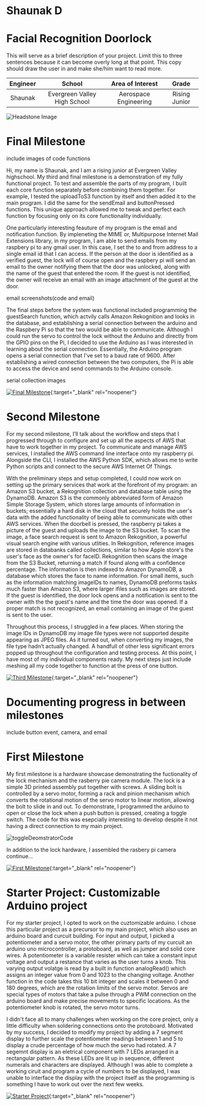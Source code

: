  # Shaunak D
 # Facial Recognition Doorlock
This will serve as a brief description of your project. Limit this to three sentences because it can become overly long at that point. This copy should draw the user in and make she/him want to read more.

| **Engineer** | **School** | **Area of Interest** | **Grade** |
|:--:|:--:|:--:|:--:|
| Shaunak | Evergreen Valley High School | Aerospace Engineering | Rising Junior

![Headstone Image](https://lh3.googleusercontent.com/pw/AM-JKLUyPm9lDkql57HACJpmlW91aN88FNzyqxOioTUiMTENQXb8N1k2SJOokscovDwvwWpHQtxzqjl9eZkr3oGKPCluUKkqFlOtY0NmaqmNtPLWZtcC9R8DLAHgj4aWDrxZ7iRT_iMwPqLYGsAs-knikgB_=w1830-h1828-no?authuser=0)
  
# Final Milestone 

include images of code functions 

Hi, my name is Shaunak, and I am a rising junior at Evergreen Valley highschool. My third and final milestone is a demonstration of my fully functional project. To test and assemble the parts of my program, I built each core function separately before combining them together. For example, I tested the uploadToS3 function by itself and then added it to the main program. I did the same for the sendEmail and buttonPressed functions. This unique approach allowed me to tweak and perfect each function by focusing only on its core functionality individually. 

One particularly interesting feauture of my program is the email and notification function. By impleneting the MIME or, Multipurpose Internet Mail Extensions library, in my program, I am able to send emails from my raspbery pi to any gmail user. In this case, I set the to and from address to a single email id that I can access. If the person at the door is identified as a verified guest, the lock will of course open and the raspbery pi will send an email to the owner notifying them that the door was unlocked, along with the name of the guest that entered the room. If the guest is not identified, the owner will receive an  email with an image attachment of the guest at the door.

email screenshots(code and email)

The final steps before the system was functional included programming the guestSearch function, which actvily calls Amazon Rekognition and looks in the database, and establishing a serial connection between the arduino and the Raspbery Pi so that the two would be able to communicate. Although I could run the servo to control the lock without the Arduino and directly from the GPIO pins on the Pi, I decided to use the Arduino as I was interested in learning about the serial connection. Essentially, the Arduino program opens a serial connection that I've set to a baud rate of 9600. After establishing a wired connection between the two computers, the Pi is able to access the device and send commands to the Arduino console. 

serial collection images

[![Final Milestone](https://i3.ytimg.com/vi/C91z8Jmsm0g/maxresdefault.jpg)](https://www.youtube.com/watch?v=F7M7imOVGug&feature=emb_logo "Final Milestone"){:target="_blank" rel="noopener"}

# Second Milestone 

For my second milestone, I’ll talk about the workflow and steps that I progressed through to configure and set up all the aspects of AWS that have to work together in my project. To communicate and manage AWS services, I installed the AWS command line interface onto my raspberry pi. Alongside the CLI, I installed the AWS Python SDK, which allows me to write Python scripts and connect to the secure AWS Internet Of Things.

With the preliminary steps and setup completed, I could now work on setting up the primary services that work at the forefront of my program: an Amazon S3 bucket, a Rekognition collection and database table using the DynamoDB. Amazon S3 is the commonly abbreviated form of Amazon Simple Storage System, which stores large amounts of information in buckets; essentially a hard disk in the cloud that securely holds the user's data with the added functionality of being able to communicate with other AWS services. When the doorbell is pressed, the raspberry pi takes a picture of the guest and uploads the image to the S3 bucket. To scan the image, a face search request is sent to Amazon Rekognition, a powerful visual search engine with various utlities. In Rekognition, reference images are stored in databanks called collections, similar to how Apple store's the user's face as the owner's for faceID. Rekognition then scans the image from the S3 Bucket, returning a match if found along with a confidence percentage. The information is then indexed to Amazon DynamoDB, a database which stores the face to name information. For small items, such as the information matching imageIDs to names, DynamoDB preforms tasks much faster than Amazon S3, where larger ifiles such as images are stored. If the guest is identified, the door lock opens and a notification is sent to the owner with the the guest's name and the time the door was opened. If a proper match is not recognized, an email containing an image of the guest is sent to the user. 

Throughout this process, I struggled in a few places. When storing the image IDs in DynamoDB my image file types were not supported despite appearing as JPEG files. As it turned out, when converting my images, the file type hadn’t actually changed. A handfull of other less significant errors popped up throughout the configuration and testing process. At this point, I have most of my individual components ready. My next steps just include meshing all my code together to function at the press of one button. 


[![Third Milestone](https://i3.ytimg.com/vi/bJItlKtGedE/maxresdefault.jpg)](https://www.youtube.com/watch?v=bJItlKtGedE "Second Milestone"){:target="_blank" rel="noopener"}

# Documenting progress in between milestones
include button event, camera, and email

# First Milestone

My first milestone is a hardware showcase demonstrating the fuctionality of the lock mechanism and the rasberry pie camera module. The lock is a simple 3D printed assembly put together with screws. A sliding bolt is controlled by a servo motor, forming a rack and pinion mechanism which converts the rotational motion of the servo motor to linear motion, allowing the bolt to slide in and out. To demonstrate, I programmed the arduino to open or close the lock when a push button is pressed, creating a toggle switch. The code for this was esepcially interesting to develop despite it not having a direct connection to my main project. 

![toggleDeomstratorCode](https://i.postimg.cc/cJb3sQ2j/Screen-Shot-2022-07-01-at-10-18-09-AM.png)

In addition to the lock hardware, I assembled the rasbery pi camera continue...

[![First Milestone](https://i3.ytimg.com/vi/aTZep-6-vyo/maxresdefault.jpg)](https://www.youtube.com/watch?v=aTZep-6-vyo){:target="_blank" rel="noopener"}

# Starter Project: Customizable Arduino project 
  
  For my starter project, I opted to work on the cuztomizable arduino. I chose this particular project as a precursor to my main project, which also uses an arduino board and curcuit building. For input and output, I picked a potentiometer and a servo motor, the other primary parts of my curcuit an arduino uno microcontroller, a protoboard, as well as jumper and solid core wires. A potentiometer is a variable resister which can take a constant input voltage and output a restance that varies as the user turns a knob. This varying output volatge is read by a built in function analogRead() which assigns an integer value from 0 and 1023 to the changing voltage. Another function in the code takes this 10 bit integer and scales it between 0 and 180 degrees, which are the rotation limits of the servo motor. Servos are special types of motors that take a pulse through a PWM connection on the arduino board and make precise movements to specific locations. As the potentiometer knob is rotated, the servo motor turns. 

  I didn't face all to many challenges when working on the core project, only a little difficulty when soldering connections onto the protoboard. Motivated by my success, I decided to modify my project by adding a 7 segment display to further scale the potentiometer readings between 1 and 5 to display a crude percentage of how much the servo had rotated. A 7 segemnt display is an eletrical component with 7 LEDs arranged in a rectangular pattern. As these LEDs are lit up in sequence, different numerals and characters are displayed. Although I was able to complete a working ciruit and program a cycle of numbers to be displayed, I was unable to interface the display with the project itself as the programming is something I have to work out over the next few weeks. 

[![Starter Project](https://i3.ytimg.com/vi/Zb-74cf-3_k/maxresdefault.jpg)](https://youtu.be/Zb-74cf-3_k "Starter Project"){:target="_blank" rel="noopener"}
